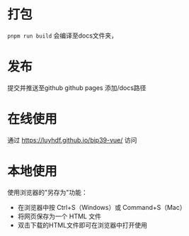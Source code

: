 # 打包
`pnpm run build`
会编译至docs文件夹，
# 发布
提交并推送至github
github pages 添加/docs路径

# 在线使用
通过 https://luyhdf.github.io/bip39-vue/ 访问

# 本地使用
使用浏览器的"另存为"功能：
- 在浏览器中按 Ctrl+S（Windows）或 Command+S（Mac）
- 将网页保存为一个 HTML 文件
- 双击下载的HTML文件即可在浏览器中打开使用

